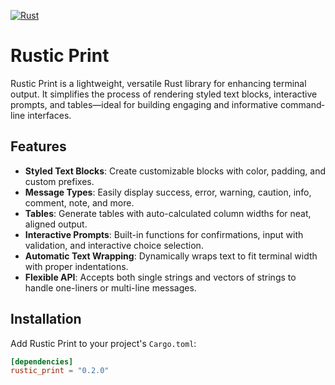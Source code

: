 [![Rust](https://github.com/jordan-schnur/Rustic-Print/actions/workflows/.rust.yml/badge.svg)](https://github.com/jordan-schnur/Rustic-Print/actions/workflows/.rust.yml)
# Rustic Print

Rustic Print is a lightweight, versatile Rust library for enhancing terminal output. It simplifies the process of rendering styled text blocks, interactive prompts, and tables—ideal for building engaging and informative command‐line interfaces.

## Features

- **Styled Text Blocks**: Create customizable blocks with color, padding, and custom prefixes.
- **Message Types**: Easily display success, error, warning, caution, info, comment, note, and more.
- **Tables**: Generate tables with auto-calculated column widths for neat, aligned output.
- **Interactive Prompts**: Built-in functions for confirmations, input with validation, and interactive choice selection.
- **Automatic Text Wrapping**: Dynamically wraps text to fit terminal width with proper indentations.
- **Flexible API**: Accepts both single strings and vectors of strings to handle one-liners or multi-line messages.

## Installation

Add Rustic Print to your project's `Cargo.toml`:

```toml
[dependencies]
rustic_print = "0.2.0"